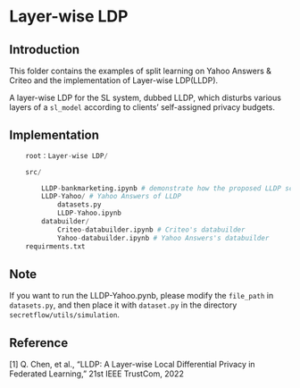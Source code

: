 <!--
 * @Descripttion: 
 * @version: 
 * @Author: syrbloom
 * @LastEditors: bloom0705
 * @E-mail: 809127446@qq.com
-->

# Layer-wise LDP

## Introduction

This folder contains the examples of split learning on Yahoo Answers & Criteo and the implementation of Layer-wise LDP(LLDP).

A layer-wise LDP for the SL system, dubbed LLDP, which disturbs various layers of a `sl_model` according to clients’ self-assigned privacy budgets.

## Implementation

``` python
    root：Layer-wise LDP/

    src/

        LLDP-bankmarketing.ipynb # demonstrate how the proposed LLDP scheme outperforms the embeddingdp and labeldp
        LLDP-Yahoo/ # Yahoo Answers of LLDP
            datasets.py 
            LLDP-Yahoo.ipynb 
        databuilder/
            Criteo-databuilder.ipynb # Criteo's databuilder
            Yahoo-databuilder.ipynb # Yahoo Answers's databuilder
    requirments.txt
```

## Note

If you want to run the LLDP-Yahoo.pynb, please modify the `file_path` in `datasets.py`, and then place it with `dataset.py` in the directory `secretflow/utils/simulation`.

## Reference

[1] Q. Chen, et al., “LLDP: A Layer-wise Local Differential Privacy in Federated Learning,” 21st IEEE TrustCom, 2022  
